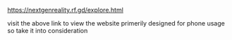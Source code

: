 https://nextgenreality.rf.gd/explore.html

visit the above link to view the website primerily designed for phone usage so take it into consideration

